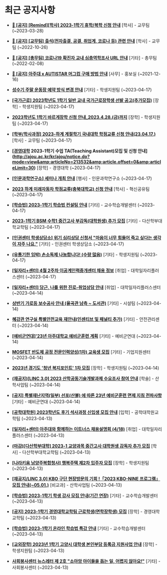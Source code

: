 # 최근 공지사항

* **[📌 [공지] [Remind][학사] 2023-1학기 휴학/복학 신청 안내](http://ajou.ac.kr/kr/ajou/notice.do?mode=view&amp;articleNo=212711&amp;article.offset=0&amp;articleLimit=30)**
 [학사] - 교무팀 (~2023-03-28)

* **[📌 [공지] [교무팀] 출석(전자출결, 공결, 취업계, 코로나 등) 관련 안내](http://ajou.ac.kr/kr/ajou/notice.do?mode=view&amp;articleNo=205552&amp;article.offset=0&amp;articleLimit=30)**
 [학사] - 교무팀 (~2022-10-26)

* **[📌 [공지] [총무팀] 코로나19 확진자 교내 심층역학조사 URL 안내](http://ajou.ac.kr/kr/ajou/notice.do?mode=view&amp;articleNo=180493&amp;article.offset=0&amp;articleLimit=30)**
 [기타] - 총무팀 (~2022-02-08)

* **[📌 [공지] 아주대 x AUTISTAR 머그컵 구매 방법 안내](http://ajou.ac.kr/kr/ajou/notice.do?mode=view&amp;articleNo=147976&amp;article.offset=0&amp;articleLimit=30)**
 [사무] - 홍보실 (~2021-12-16)

* **[성수기 주말 운동장 예약 방식 변경 안내](http://ajou.ac.kr/kr/ajou/notice.do?mode=view&amp;articleNo=213562&amp;article.offset=0&amp;articleLimit=30)**
 [기타] - 학생지원팀 (~2023-04-17)

* **[[국가근로] 2023학년도 1학기 일반 교내 국가근로장학생 선발 공고(추가모집)](http://ajou.ac.kr/kr/ajou/notice.do?mode=view&amp;articleNo=213560&amp;article.offset=0&amp;articleLimit=30)**
 [장학] - 학생지원팀 (~2023-04-17)

* **[2023학년도 1학기 바르게장학 신청 안내_2023.4.28.(금)까지](http://ajou.ac.kr/kr/ajou/notice.do?mode=view&amp;articleNo=213549&amp;article.offset=0&amp;articleLimit=30)**
 [장학] - 학생지원팀 (~2023-04-17)

* **[[학부/학사과정] 2023-하계 계절학기 국내대학 학점교류 신청 안내(23.04.17.)](http://ajou.ac.kr/kr/ajou/notice.do?mode=view&amp;articleNo=213538&amp;article.offset=0&amp;articleLimit=30)**
 [학사] - 교무팀 (~2023-04-17)

* **[[경영대학](추가모집중) 2023-1학기 수업 TA(Teaching Assistant)모집 및 신청 안내](http://ajou.ac.kr/kr/ajou/notice.do?mode=view&amp;articleNo=213532&amp;article.offset=0&amp;articleLimit=30)**
 [장학] - 경영대학 (~2023-04-17)

* **[[인문과학연구소] 세미나 개최 안내](http://ajou.ac.kr/kr/ajou/notice.do?mode=view&amp;articleNo=213525&amp;article.offset=0&amp;articleLimit=30)**
 [행사] - 인문과학연구소 (~2023-04-17)

* **[2023 하계 미래자동차 학점교류(충북대학교) 신청 안내](http://ajou.ac.kr/kr/ajou/notice.do?mode=view&amp;articleNo=213517&amp;article.offset=0&amp;articleLimit=30)**
 [학사] - 혁신공유팀 (~2023-04-17)

* **[[학습법] 2023-1학기 학습법 컨설팅 안내](http://ajou.ac.kr/kr/ajou/notice.do?mode=view&amp;articleNo=213508&amp;article.offset=0&amp;articleLimit=30)**
 [기타] - 교수학습개발센터 (~2023-04-17)

* **[2023-1학기 BSM 수학1 중간고사 부감독(대학원생) 추가 모집](http://ajou.ac.kr/kr/ajou/notice.do?mode=view&amp;articleNo=213501&amp;article.offset=0&amp;articleLimit=30)**
 [기타] - 다산학부대학교학팀 (~2023-04-17)

* **[[인권센터 학생상담소] 위기 심리상담 신청서 &quot;마음이 너무 힘들어 죽고 싶다는 생각이 자주 나요.&quot;](http://ajou.ac.kr/kr/ajou/notice.do?mode=view&amp;articleNo=213500&amp;article.offset=0&amp;articleLimit=30)**
 [기타] - 인권센터 학생상담소 (~2023-04-17)

* **[(유통기한 임박) 손소독제 나눔합니다! (수량 많음)](http://ajou.ac.kr/kr/ajou/notice.do?mode=view&amp;articleNo=213499&amp;article.offset=0&amp;articleLimit=30)**
 [기타] - 학생지원팀 (~2023-04-17)

* **[[일자리+센터] 4월 2주차 이공계인력중개센터 채용 정보](http://ajou.ac.kr/kr/ajou/notice.do?mode=view&amp;articleNo=213498&amp;article.offset=0&amp;articleLimit=30)**
 [취업] - 대학일자리플러스센터 (~2023-04-17)

* **[[일자리+센터] 당근, 나를 위한 진로-취업상담 안내](http://ajou.ac.kr/kr/ajou/notice.do?mode=view&amp;articleNo=213486&amp;article.offset=0&amp;articleLimit=30)**
 [취업] - 대학일자리플러스센터 (~2023-04-14)

* **[상반기 가로등 보수공사 안내 (율곡관 남측 ~ 도서관)](http://ajou.ac.kr/kr/ajou/notice.do?mode=view&amp;articleNo=213482&amp;article.offset=0&amp;articleLimit=30)**
 [기타] - 시설팀 (~2023-04-14)

* **[혜강관 연구실 특별안전교육 재안내(인센티브 및 패널티 추가)](http://ajou.ac.kr/kr/ajou/notice.do?mode=view&amp;articleNo=213481&amp;article.offset=0&amp;articleLimit=30)**
 [기타] - 안전관리센터 (~2023-04-14)

* **[[예비군연대]&#x27;23년 아주대학교 예비군훈련 계획](http://ajou.ac.kr/kr/ajou/notice.do?mode=view&amp;articleNo=213480&amp;article.offset=0&amp;articleLimit=30)**
 [기타] - 예비군연대 (~2023-04-14)

* **[MOSFET 반도체 공정 전문인력양성(1차) 교육생 모집](http://ajou.ac.kr/kr/ajou/notice.do?mode=view&amp;articleNo=213466&amp;article.offset=0&amp;articleLimit=30)**
 [기타] - 기업지원센터 (~2023-04-14)

* **[2023년 경기도 &#x27;청년 복지포인트&#x27; 1차 모집](http://ajou.ac.kr/kr/ajou/notice.do?mode=view&amp;articleNo=213465&amp;article.offset=0&amp;articleLimit=30)**
 [장학] - 학생지원팀 (~2023-04-14)

* **[(재공지)[LINC 3.0] 2023 산학공동기술개발과제 수요조사 참여 안내](http://ajou.ac.kr/kr/ajou/notice.do?mode=view&amp;articleNo=213459&amp;article.offset=0&amp;articleLimit=30)**
 [학술] - 산학사업팀 (~2023-04-14)

* **[[공지] 특별재난지역(일부) 선포(산불) 에 따른 23년 예비군훈련 면제 지침 전파사항](http://ajou.ac.kr/kr/ajou/notice.do?mode=view&amp;articleNo=213449&amp;article.offset=0&amp;articleLimit=30)**
 [기타] - 예비군연대 (~2023-04-14)

* **[[공학대학원] 2023학년도 후기 석사과정 신입생 모집 안내](http://ajou.ac.kr/kr/ajou/notice.do?mode=view&amp;articleNo=213446&amp;article.offset=0&amp;articleLimit=30)**
 [입학] - 공학대학원교학팀 (~2023-04-13)

* **[[일자리+센터] 아주대와 함께하는 이트너스 채용설명회 (4/18)](http://ajou.ac.kr/kr/ajou/notice.do?mode=view&amp;articleNo=213444&amp;article.offset=0&amp;articleLimit=30)**
 [취업] - 대학일자리플러스센터 (~2023-04-13)

* **[(마감)[다산학부대학] 2023-1 교양과목 중간고사 대학원생 감독자 추가 모집](http://ajou.ac.kr/kr/ajou/notice.do?mode=view&amp;articleNo=213441&amp;article.offset=0&amp;articleLimit=30)**
 [학사] - 다산학부대학교학팀 (~2023-04-13)

* **[[나라키움 남양주복합청사] 행복주택 제2차 입주자 모집](http://ajou.ac.kr/kr/ajou/notice.do?mode=view&amp;articleNo=213436&amp;article.offset=0&amp;articleLimit=30)**
 [장학] - 학생지원팀 (~2023-04-13)

* **[[재공지/LINC 3.0] KBO 구단 현장방문의 기회 !「2023 KBO-NINE 프로그램」모집 안내(~05.01.)](http://ajou.ac.kr/kr/ajou/notice.do?mode=view&amp;articleNo=213433&amp;article.offset=0&amp;articleLimit=30)**
 [비교과] - 산학사업팀 (~2023-04-13)

* **[[학습법] 2023-1학기 학생 강사 모집 안내(기간 연장)](http://ajou.ac.kr/kr/ajou/notice.do?mode=view&amp;articleNo=213432&amp;article.offset=0&amp;articleLimit=30)**
 [기타] - 교수학습개발센터 (~2023-04-13)

* **[[공지] 2023-1학기 경영대학교학팀 근로학생(면학장학생) 모집](http://ajou.ac.kr/kr/ajou/notice.do?mode=view&amp;articleNo=213427&amp;article.offset=0&amp;articleLimit=30)**
 [장학] - 경영대학교학팀 (~2023-04-13)

* **[[학습법] 2023-1학기 온라인 학습법 특강 안내](http://ajou.ac.kr/kr/ajou/notice.do?mode=view&amp;articleNo=213426&amp;article.offset=0&amp;articleLimit=30)**
 [기타] - 교수학습개발센터 (~2023-04-13)

* **[[교외장학] 2023년 1학기 고양시 대학생 본인부담 등록금 지원사업 안내](http://ajou.ac.kr/kr/ajou/notice.do?mode=view&amp;articleNo=213419&amp;article.offset=0&amp;articleLimit=30)**
 [장학] - 학생지원팀 (~2023-04-13)

* **[사회봉사센터 뉴스레터 제 2호 &quot;소아암 아이들을 돕는 일, 어렵지 않아요!&quot;](http://ajou.ac.kr/kr/ajou/notice.do?mode=view&amp;articleNo=213416&amp;article.offset=0&amp;articleLimit=30)**
 [기타] - 사회봉사센터 (~2023-04-13)
